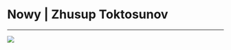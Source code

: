 <h1>Nowy | Zhusup Toktosunov</h1>
<hr />
<img src='[https://media.tenor.com/6loh4oi0es8AAAAC/killua-gon.gif](https://i.makeagif.com/media/6-22-2016/ozsw2K.gif)https://i.makeagif.com/media/6-22-2016/ozsw2K.gif'/>

